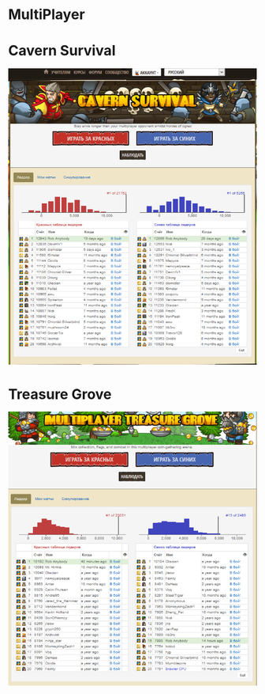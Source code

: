 # MultiPlayer
# Cavern Survival
![Cavern Survival](ladder/cavernsurv.png?raw=true "Cavern Survival")
# Treasure Grove
![Cavern Survival](ladder/treasure.png?raw=true "Treasure Grove")